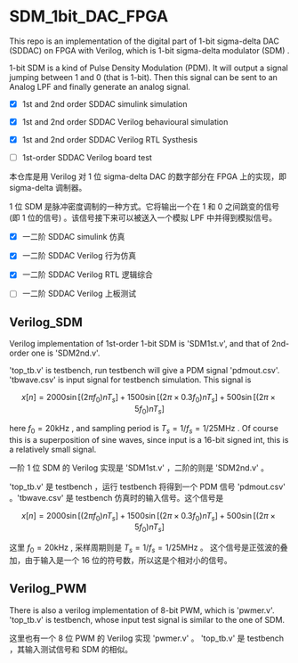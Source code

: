 # SDM_1bit_DAC_FPGA

This repo is an implementation of the digital part of 1-bit sigma-delta DAC (SDDAC) on FPGA with Verilog, which is 1-bit sigma-delta modulator (SDM) .

1-bit SDM is a kind of Pulse Density Modulation (PDM). It will output a signal jumping between 1 and 0 (that is 1-bit). Then this signal can be sent to an Analog LPF and finally generate an analog signal.

- [X] 1st and 2nd order SDDAC simulink simulation

- [X] 1st and 2nd order SDDAC Verilog behavioural simulation

- [X] 1st and 2nd order SDDAC Verilog RTL Systhesis

- [ ] 1st-order SDDAC Verilog board test

本仓库是用 Verilog 对 1 位 sigma-delta DAC 的数字部分在 FPGA 上的实现，即 sigma-delta 调制器。

1 位 SDM 是脉冲密度调制的一种方式。它将输出一个在 1 和 0 之间跳变的信号 (即 1 位的信号) 。该信号接下来可以被送入一个模拟 LPF 中并得到模拟信号。

- [X] 一二阶 SDDAC simulink 仿真

- [X] 一二阶 SDDAC Verilog 行为仿真

- [X] 一二阶 SDDAC Verilog RTL 逻辑综合

- [ ] 一二阶 SDDAC Verilog 上板测试

## Verilog_SDM

Verilog implementation of 1st-order 1-bit SDM is 'SDM1st.v', and that of 2nd-order one is 'SDM2nd.v'.

'top_tb.v' is testbench, run testbench will give a PDM signal 'pdmout.csv'. 'tbwave.csv' is input signal for testbench simulation. This signal is

$$
x[n] = 2000\sin[(2\pi f_0) nT_s] + 1500\sin[(2\pi \times 0.3f_0) nT_s] + 500\sin[(2\pi \times 5f_0) nT_s]
$$

here $f_0 = 20\mathrm{kHz}$ , and sampling period is $T_s=1/f_s=1/25\mathrm{MHz}$ . Of course this is a superposition of sine waves, since input is a 16-bit signed int, this is a relatively small signal.

一阶 1 位 SDM 的 Verilog 实现是 'SDM1st.v' ，二阶的则是 'SDM2nd.v' 。

'top_tb.v' 是 testbench ，运行 testbench 将得到一个 PDM 信号 'pdmout.csv' 。'tbwave.csv' 是 testbench 仿真时的输入信号。这个信号是

$$
x[n] = 2000\sin[(2\pi f_0) nT_s] + 1500\sin[(2\pi \times 0.3f_0) nT_s] + 500\sin[(2\pi \times 5f_0) nT_s]
$$

这里 $f_0 = 20\mathrm{kHz}$ , 采样周期则是 $T_s=1/f_s=1/25\mathrm{MHz}$ 。 这个信号是正弦波的叠加，由于输入是一个 16 位的符号数，所以这是个相对小的信号。

## Verilog_PWM

There is also a verilog implementation of 8-bit PWM, which is 'pwmer.v'. 'top_tb.v' is testbench, whose input test signal is similar to the one of SDM.

这里也有一个 8 位 PWM 的 Verilog 实现 'pwmer.v' 。 'top_tb.v' 是 testbench ，其输入测试信号和 SDM 的相似。